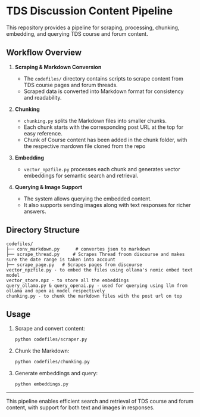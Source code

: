 # TDS Discussion Content Pipeline

This repository provides a pipeline for scraping, processing, chunking, embedding, and querying TDS course and forum content.

## Workflow Overview

1. **Scraping & Markdown Conversion**
   - The `codefiles/` directory contains scripts to scrape content from TDS course pages and forum threads.
   - Scraped data is converted into Markdown format for consistency and readability.

2. **Chunking**
   - `chunking.py` splits the Markdown files into smaller chunks.
   - Each chunk starts with the corresponding post URL at the top for easy reference.
   - Chunk of Course content has been added in the chunk folder, with the respective mardown file cloned from the repo

3. **Embedding**
   - `vector_npzfile.py` processes each chunk and generates vector embeddings for semantic search and retrieval.

4. **Querying & Image Support**
   - The system allows querying the embedded content.
   - It also supports sending images along with text responses for richer answers.

## Directory Structure

```
codefiles/
├── conv_markdown.py      # convertes json to markdown
├── scrape_thread.py     # Scrapes Thread froom discourse and makes sure the date range is taken into account
├── scrape_page.py   # Scrapes pages from discourse
vector_npzfile.py - to embed the files using ollama's nomic embed text model
vector_store.npz - to store all the embeddings
query_ollama.py & query_openai.py - used for querying using llm from ollama and open ai model respectively
chunking.py - to chunk the markdown files with the post url on top
```

## Usage

1. Scrape and convert content:
   ```bash
   python codefiles/scraper.py
   ```
2. Chunk the Markdown:
   ```bash
   python codefiles/chunking.py
   ```
3. Generate embeddings and query:
   ```bash
   python embeddings.py
   ```

---

This pipeline enables efficient search and retrieval of TDS course and forum content, with support for both text and images in responses.

